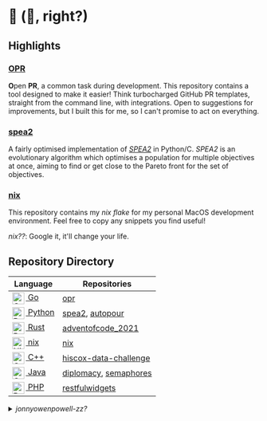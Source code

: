 # 🌊 (👋, right?)

## Highlights

### [OPR](https://github.com/jonnyowenpowell/opr/)

**O**pen **PR**, a common task during development. This repository contains a tool designed to make it easier! Think turbocharged GitHub PR templates, straight from the command line, with integrations. Open to suggestions for improvements, but I built this for me, so I can't promise to act on everything.

### [spea2](https://github.com/jonnyowenpowell/spea2/)

A fairly optimised implementation of [_SPEA2_](https://www.semanticscholar.org/paper/SPEA2%3A-Improving-the-strength-pareto-evolutionary-Zitzler-Laumanns/b13724cb54ae4171916f3f969d304b9e9752a57f) in Python/C. _SPEA2_ is an evolutionary algorithm which optimises a population for multiple objectives at once, aiming to find or get close to the Pareto front for the set of objectives.

### [nix](https://github.com/NixOS/nix)

This repository contains my _nix flake_ for my personal MacOS development environment. Feel free to copy any snippets you find useful!

_nix??_: Google it, it'll change your life.

## Repository Directory

| Language | Repositories |
| -------- | ----------- |
| [<img src="https://unpkg.com/simple-icons@v7/icons/go.svg" alt="Go Icon" align=left width=24>&nbsp;Go](https://github.com/golang/go) | [opr](https://github.com/jonnyowenpowell/opr/) |
| [<img src="https://unpkg.com/simple-icons@v7/icons/python.svg" alt="Python Icon" align=left width=24>&nbsp;Python](https://github.com/python/cpython) | [spea2](https://github.com/jonnyowenpowell/spea2/), [autopour](https://github.com/jonnyowenpowell/autopour/) |
| [<img src="https://unpkg.com/simple-icons@v7/icons/rust.svg" alt="Rust Icon" align=left width=24>&nbsp;Rust](https://github.com/rust-lang/rust) | [adventofcode_2021](https://github.com/jonnyowenpowell/adventofcode_2021/) |
| [<img src="https://unpkg.com/simple-icons@v7/icons/nixos.svg" alt="NixOS Icon" align=left width=24>&nbsp;nix](https://github.com/NixOS/nix) | [nix](https://github.com/jonnyowenpowell/nix/) |
| [<img src="https://unpkg.com/simple-icons@v7/icons/cplusplus.svg" alt="C++ Icon" align=left width=24>&nbsp;C++](https://www.stroustrup.com/C++.html) | [hiscox-data-challenge](https://github.com/jonnyowenpowell/hiscox-data-challenge/) |
| [<img src="https://unpkg.com/simple-icons@v7/icons/openjdk.svg" alt="OpenJDK Icon" align=left width=24>&nbsp;Java](https://github.com/openjdk/jdk) | [diplomacy](https://github.com/jonnyowenpowell/diplomacy/), [semaphores](https://github.com/jonnyowenpowell/semaphores/) |
| [<img src="https://unpkg.com/simple-icons@v7/icons/php.svg" alt="PHP Icon" align=left width=24>&nbsp;PHP](https://github.com/php/php-src) | [restfulwidgets](https://github.com/jonnyowenpowell/restfulwidgets/) |

<details>
<summary><i>jonnyowenpowell-zz?</i></summary>
Who is <a href="https://github.com/jonnyowenpowell-zz"><i>jonnyowenpowell-zz</i></a>? A previous me, who lost their 2FA key and backup codes! GitHub kindly suffixed the old account to make way for this one.
</details>
